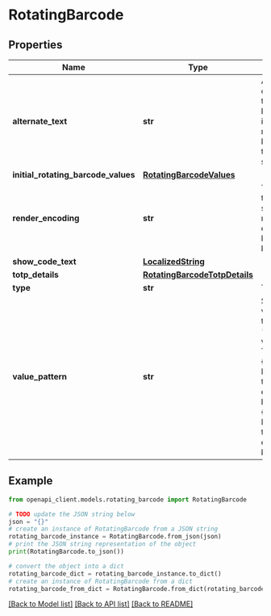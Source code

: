# RotatingBarcode


## Properties

Name | Type | Description | Notes
------------ | ------------- | ------------- | -------------
**alternate_text** | **str** | An optional text that will override the default text that shows under the barcode. This field is intended for a human readable equivalent of the barcode value, used when the barcode cannot be scanned. | [optional] 
**initial_rotating_barcode_values** | [**RotatingBarcodeValues**](RotatingBarcodeValues.md) |  | [optional] 
**render_encoding** | **str** | The render encoding for the barcode. When specified, barcode is rendered in the given encoding. Otherwise best known encoding is chosen by Google. | [optional] 
**show_code_text** | [**LocalizedString**](LocalizedString.md) |  | [optional] 
**totp_details** | [**RotatingBarcodeTotpDetails**](RotatingBarcodeTotpDetails.md) |  | [optional] 
**type** | **str** | The type of this barcode. | [optional] 
**value_pattern** | **str** | String encoded barcode value. This string supports the following substitutions: * {totp_value_n}: Replaced with the TOTP value (see TotpDetails.parameters). * {totp_timestamp_millis}: Replaced with the timestamp (millis since epoch) at which the barcode was generated. * {totp_timestamp_seconds}: Replaced with the timestamp (seconds since epoch) at which the barcode was generated. | [optional] 

## Example

```python
from openapi_client.models.rotating_barcode import RotatingBarcode

# TODO update the JSON string below
json = "{}"
# create an instance of RotatingBarcode from a JSON string
rotating_barcode_instance = RotatingBarcode.from_json(json)
# print the JSON string representation of the object
print(RotatingBarcode.to_json())

# convert the object into a dict
rotating_barcode_dict = rotating_barcode_instance.to_dict()
# create an instance of RotatingBarcode from a dict
rotating_barcode_from_dict = RotatingBarcode.from_dict(rotating_barcode_dict)
```
[[Back to Model list]](../README.md#documentation-for-models) [[Back to API list]](../README.md#documentation-for-api-endpoints) [[Back to README]](../README.md)


